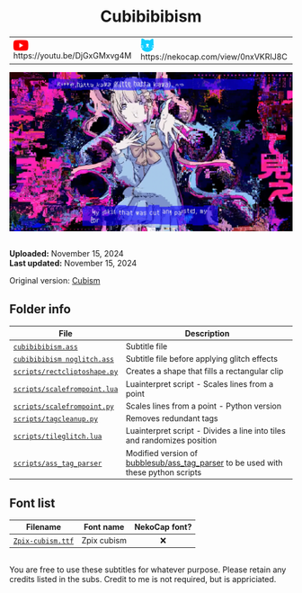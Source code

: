 
<h1 align='center'>Cubibibibism</h1>

<table align='center'>
    <tr>
        <td> <img src='../.img/youtube.svg' alt='YouTube' width=27 align='center'> &nbsp https://youtu.be/DjGxGMxvg4M </td>
        <td> <img src='../.img/nekocap.svg' alt='NekoCap' width=23 align='center'> &nbsp https://nekocap.com/view/0nxVKRIJ8C </td>
    </tr>
</table>

[![](./preview.webp)](https://www.youtube.com/watch?v=DjGxGMxvg4M&nekocap=0nxVKRIJ8C)

<table align='center'>
</table>

**Uploaded:** November 15, 2024  
**Last updated:** November 15, 2024

<!-- Description goes here -->
Original version:  [Cubism](../Cubism)  

## Folder info

| File | Description |
| ---- | ----------- |
[`cubibibibism.ass`](cubibibibism.ass) | Subtitle file |
[`cubibibibism noglitch.ass`](cubibibibism%20noglitch.ass) | Subtitle file before applying glitch effects |
[`scripts/rectcliptoshape.py`](scripts/rectcliptoshape.py) | Creates a shape that fills a rectangular clip |
[`scripts/scalefrompoint.lua`](scripts/scalefrompoint.lua) | Luainterpret script - Scales lines from a point |
[`scripts/scalefrompoint.py`](scripts/scalefrompoint.py) | Scales lines from a point - Python version |
[`scripts/tagcleanup.py`](scripts/tagcleanup.py) | Removes redundant tags |
[`scripts/tileglitch.lua`](scripts/tileglitch.lua) | Luainterpret script - Divides a line into tiles and randomizes position |
[`scripts/ass_tag_parser`](scripts/ass_tag_parser) | Modified version of [bubblesub/ass_tag_parser](https://github.com/bubblesub/ass_tag_parser) to be used with these python scripts |

## Font list

| Filename | Font name | NekoCap font? |
| ---- | ---- | :--: |
 [`Zpix-cubism.ttf`](./fonts/Zpix-cubism.ttf) | Zpix cubism | ❌ |

<!-- Permissions -->
## 
You are free to use these subtitles for whatever purpose. Please retain any credits listed in the subs. Credit to me is not required, but is appriciated.
